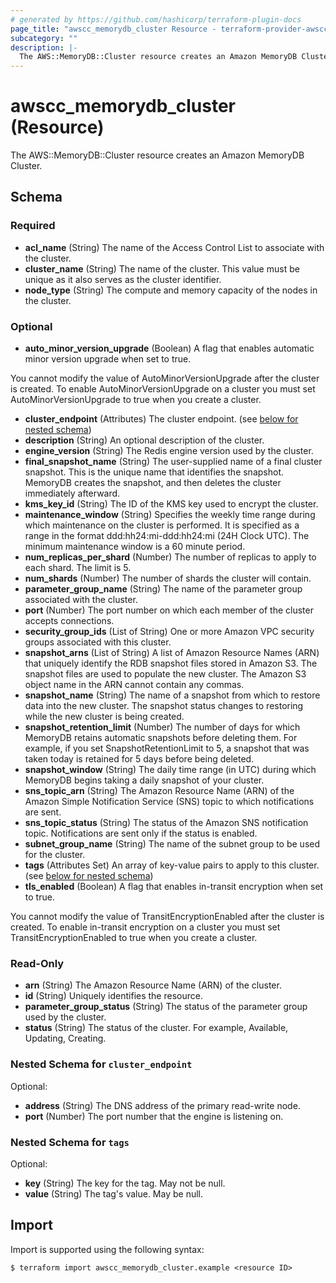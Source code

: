 ```yaml
---
# generated by https://github.com/hashicorp/terraform-plugin-docs
page_title: "awscc_memorydb_cluster Resource - terraform-provider-awscc"
subcategory: ""
description: |-
  The AWS::MemoryDB::Cluster resource creates an Amazon MemoryDB Cluster.
---
```


# awscc_memorydb_cluster (Resource)

The AWS::MemoryDB::Cluster resource creates an Amazon MemoryDB Cluster.



<!-- schema generated by tfplugindocs -->
## Schema

### Required

- **acl_name** (String) The name of the Access Control List to associate with the cluster.
- **cluster_name** (String) The name of the cluster. This value must be unique as it also serves as the cluster identifier.
- **node_type** (String) The compute and memory capacity of the nodes in the cluster.

### Optional

- **auto_minor_version_upgrade** (Boolean) A flag that enables automatic minor version upgrade when set to true.

You cannot modify the value of AutoMinorVersionUpgrade after the cluster is created. To enable AutoMinorVersionUpgrade on a cluster you must set AutoMinorVersionUpgrade to true when you create a cluster.
- **cluster_endpoint** (Attributes) The cluster endpoint. (see [below for nested schema](#nestedatt--cluster_endpoint))
- **description** (String) An optional description of the cluster.
- **engine_version** (String) The Redis engine version used by the cluster.
- **final_snapshot_name** (String) The user-supplied name of a final cluster snapshot. This is the unique name that identifies the snapshot. MemoryDB creates the snapshot, and then deletes the cluster immediately afterward.
- **kms_key_id** (String) The ID of the KMS key used to encrypt the cluster.
- **maintenance_window** (String) Specifies the weekly time range during which maintenance on the cluster is performed. It is specified as a range in the format ddd:hh24:mi-ddd:hh24:mi (24H Clock UTC). The minimum maintenance window is a 60 minute period.
- **num_replicas_per_shard** (Number) The number of replicas to apply to each shard. The limit is 5.
- **num_shards** (Number) The number of shards the cluster will contain.
- **parameter_group_name** (String) The name of the parameter group associated with the cluster.
- **port** (Number) The port number on which each member of the cluster accepts connections.
- **security_group_ids** (List of String) One or more Amazon VPC security groups associated with this cluster.
- **snapshot_arns** (List of String) A list of Amazon Resource Names (ARN) that uniquely identify the RDB snapshot files stored in Amazon S3. The snapshot files are used to populate the new cluster. The Amazon S3 object name in the ARN cannot contain any commas.
- **snapshot_name** (String) The name of a snapshot from which to restore data into the new cluster. The snapshot status changes to restoring while the new cluster is being created.
- **snapshot_retention_limit** (Number) The number of days for which MemoryDB retains automatic snapshots before deleting them. For example, if you set SnapshotRetentionLimit to 5, a snapshot that was taken today is retained for 5 days before being deleted.
- **snapshot_window** (String) The daily time range (in UTC) during which MemoryDB begins taking a daily snapshot of your cluster.
- **sns_topic_arn** (String) The Amazon Resource Name (ARN) of the Amazon Simple Notification Service (SNS) topic to which notifications are sent.
- **sns_topic_status** (String) The status of the Amazon SNS notification topic. Notifications are sent only if the status is enabled.
- **subnet_group_name** (String) The name of the subnet group to be used for the cluster.
- **tags** (Attributes Set) An array of key-value pairs to apply to this cluster. (see [below for nested schema](#nestedatt--tags))
- **tls_enabled** (Boolean) A flag that enables in-transit encryption when set to true.

You cannot modify the value of TransitEncryptionEnabled after the cluster is created. To enable in-transit encryption on a cluster you must set TransitEncryptionEnabled to true when you create a cluster.

### Read-Only

- **arn** (String) The Amazon Resource Name (ARN) of the cluster.
- **id** (String) Uniquely identifies the resource.
- **parameter_group_status** (String) The status of the parameter group used by the cluster.
- **status** (String) The status of the cluster. For example, Available, Updating, Creating.

<a id="nestedatt--cluster_endpoint"></a>
### Nested Schema for `cluster_endpoint`

Optional:

- **address** (String) The DNS address of the primary read-write node.
- **port** (Number) The port number that the engine is listening on.


<a id="nestedatt--tags"></a>
### Nested Schema for `tags`

Optional:

- **key** (String) The key for the tag. May not be null.
- **value** (String) The tag's value. May be null.

## Import

Import is supported using the following syntax:

```shell
$ terraform import awscc_memorydb_cluster.example <resource ID>
```
